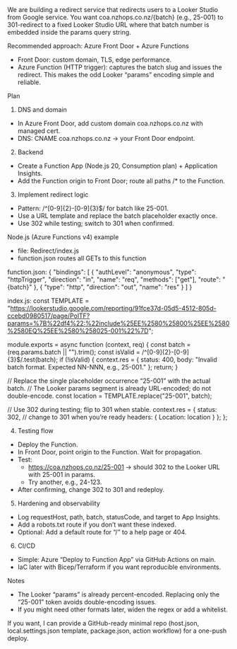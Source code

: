 <task>
We are building a redirect service that redirects users to a Looker Studio from Google service. 
</task>

<background>
You want coa.nzhops.co.nz/{batch} (e.g., 25-001) to 301-redirect to a fixed Looker Studio URL where that batch number is embedded inside the params query string.

Recommended approach: Azure Front Door + Azure Functions
- Front Door: custom domain, TLS, edge performance.
- Azure Function (HTTP trigger): captures the batch slug and issues the redirect. This makes the odd Looker “params” encoding simple and reliable.

Plan
1) DNS and domain
- In Azure Front Door, add custom domain coa.nzhops.co.nz with managed cert.
- DNS: CNAME coa.nzhops.co.nz → your Front Door endpoint.

2) Backend
- Create a Function App (Node.js 20, Consumption plan) + Application Insights.
- Add the Function origin to Front Door; route all paths /* to the Function.

3) Implement redirect logic
- Pattern: /^[0-9]{2}-[0-9]{3}$/ for batch like 25-001.
- Use a URL template and replace the batch placeholder exactly once.
- Use 302 while testing; switch to 301 when confirmed.

Node.js (Azure Functions v4) example
- file: Redirect/index.js
- function.json routes all GETs to this function

function.json:
{
  "bindings": [
    {
      "authLevel": "anonymous",
      "type": "httpTrigger",
      "direction": "in",
      "name": "req",
      "methods": ["get"],
      "route": "{batch}"
    },
    {
      "type": "http",
      "direction": "out",
      "name": "res"
    }
  ]
}

index.js:
const TEMPLATE = "https://lookerstudio.google.com/reporting/91fce37d-05d5-4512-805d-ccebd0980517/page/PolTF?params=%7B%22df4%22:%22include%25EE%2580%25800%25EE%2580%2580EQ%25EE%2580%258025-001%22%7D";

module.exports = async function (context, req) {
  const batch = (req.params.batch || "").trim();
  const isValid = /^[0-9]{2}-[0-9]{3}$/.test(batch);
  if (!isValid) {
    context.res = { status: 400, body: "Invalid batch format. Expected NN-NNN, e.g., 25-001." };
    return;
  }

  // Replace the single placeholder occurrence “25-001” with the actual batch.
  // The Looker params segment is already URL-encoded; do not double-encode.
  const location = TEMPLATE.replace("25-001", batch);

  // Use 302 during testing; flip to 301 when stable.
  context.res = {
    status: 302, // change to 301 when you’re ready
    headers: { Location: location }
  };
};

4) Testing flow
- Deploy the Function.
- In Front Door, point origin to the Function. Wait for propagation.
- Test:
  - https://coa.nzhops.co.nz/25-001 → should 302 to the Looker URL with 25-001 in params.
  - Try another, e.g., 24-123.
- After confirming, change 302 to 301 and redeploy.

5) Hardening and observability
- Log requestHost, path, batch, statusCode, and target to App Insights.
- Add a robots.txt route if you don’t want these indexed.
- Optional: Add a default route for “/” to a help page or 404.

6) CI/CD
- Simple: Azure “Deploy to Function App” via GitHub Actions on main.
- IaC later with Bicep/Terraform if you want reproducible environments.

Notes
- The Looker “params” is already percent-encoded. Replacing only the “25-001” token avoids double-encoding issues.
- If you might need other formats later, widen the regex or add a whitelist.

If you want, I can provide a GitHub-ready minimal repo (host.json, local.settings.json template, package.json, action workflow) for a one-push deploy.
</background>